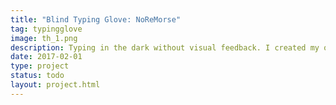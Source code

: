 ```yaml
---
title: "Blind Typing Glove: NoReMorse"
tag: typingglove
image: th_1.png
description: Typing in the dark without visual feedback. I created my own conductive glove hooked up to an Arduino. A system based on Morse code to enter text with the least amount of accidental errors.
date: 2017-02-01
type: project
status: todo
layout: project.html
---
```


